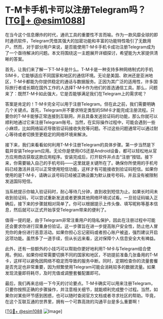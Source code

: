 # T-M卡手机卡可以注册Telegram吗？[[TG💪+ @esim1088](https://t.me/s/esim1088)]

在当今这个信息爆炸的时代，通讯工具的重要性不言而喻。作为一款风靡全球的即时通讯软件，Telegram凭借其强大的加密功能和丰富的功能特性吸引了无数用户。然而，对于部分用户来说，是否能使用T-M卡手机卡成功注册Telegram成为了一个亟待解决的问题。本文将围绕这一主题展开详细探讨，希望能为大家提供清晰的答案。

首先，让我们来了解一下T-M卡是什么。T-M卡是一种支持多种网络制式的手机SIM卡，它能够适应不同国家和地区的通信环境。无论是美国、欧洲还是亚洲地区，T-M卡都能为你提供稳定的通话与数据服务。正因为其广泛的适用性，许多国际旅行者或长期在国外工作的人选择T-M卡作为他们的首选通信工具。那么，问题来了：既然T-M卡如此强大，它是否能够满足我们在Telegram上的需求呢？

答案是肯定的！T-M卡完全可以用于注册Telegram。但在此之前，我们需要明确几个关键点。首先，Telegram并不要求特定类型的SIM卡才能完成注册流程。只要你的T-M卡能够正常连接到互联网，并且具备发送验证码的功能，那么你就可以顺利地通过它来注册Telegram账号。当然，在实际操作过程中，可能会遇到一些小麻烦，比如网络延迟导致验证码接收失败等问题。不过这些问题通常可以通过耐心等待或者切换至更稳定的网络环境来解决。

接下来，我们来看看如何利用T-M卡注册Telegram的具体步骤。第一步当然是下载并安装Telegram应用。无论你是使用iOS还是Android设备，都可以轻松地从官方应用商店获取这款应用程序。安装完成后，打开软件并点击“注册”按钮。接下来，你需要输入自己的手机号码——这里就是关键所在了。确保你所使用的手机号码已经激活并且可以正常使用短信功能，这样才有可能接收到验证码短信。如果你使用的是T-M卡，请确认该号码已经被正确设置为默认拨号号码，并且没有被限制发送国际短信。

当系统提示你输入验证码时，耐心等待几分钟，直到收到短信为止。如果长时间未收到验证码，可以尝试重新发送或者更换其他网络环境试试看。一旦验证码输入正确后，接下来的步骤就相对简单了。你可以根据提示上传头像、填写昵称等基本信息，然后就可以正式开始享受Telegram带来的便利了。

值得一提的是，由于Telegram非常注重用户的隐私保护，因此在注册过程中可能还会要求你进行双重身份验证。这一步骤旨在进一步提高账户安全性，防止他人冒充你的身份进行恶意活动。如果你担心忘记密码或者担心账户被盗，强烈建议开启这项功能。虽然多了一道手续，但从长远来看，这对保障个人信息安全大有裨益。

此外，还有一些额外的小技巧可以帮助你更好地利用T-M卡与Telegram结合使用。例如，如果你经常需要切换不同的国家和地区，不妨提前准备几张备用的T-M卡，这样可以避免因网络不稳定而导致的服务中断。同时，定期检查你的流量套餐是否充足也非常重要，因为频繁使用Telegram可能会消耗较多的数据流量。如果发现流量即将耗尽，及时充值或调整套餐配置即可。

最后，我们再来总结一下今天的讨论要点。T-M卡确实可以用来注册Telegram，只要你按照正确的步骤操作，并注意相关细节，就能顺利完成整个过程。当然，如果你对某些环节感到困惑，也可以随时查阅官方文档或者寻求社区的帮助。毕竟，在这个互联互通的世界里，拥有一个可靠高效的沟通平台是多么重要啊！

[[TG💪+ @esim1088](https://t.me/s/esim1088) ![Image](https://i.postimg.cc/4NQfJmqS/Snipaste-2025-05-13-00-14-12.png)]